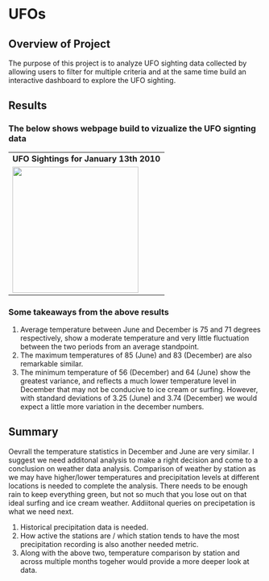 # UFOs
## Overview of Project
The purpose of this project is to analyze UFO sighting data collected by allowing users to filter for multiple criteria and at the same time build an interactive dashboard to explore the UFO sighting.
  
## Results
### The below shows webpage build to vizualize the UFO signting data

<table>
 <tr>   
   <td align="center"> <b> UFO Sightings for January 13th 2010 </b> </td>
 </tr> 
  <tr>  
    <td valign="top"> <img src="/statics/images/June_statistics.png" width="250" /> </td>
    
  </tr>     
</Table> 


### Some takeaways from the above results
1.  Average temperature between June and December is 75 and 71 degrees respectively, show a moderate temperature and very little fluctuation between the two periods from an average standpoint.
2.  The maximum temperatures of 85 (June) and 83 (December) are also remarkable similar.
3.  The minimum temperature of 56 (December) and 64 (June) show the greatest variance, and reflects a much lower temperature level in December that may not be conducive to ice cream or surfing. However, with standard deviations of 3.25 (June) and 3.74 (December) we would expect a little more variation in the december numbers.


## Summary

Oevrall the temperature statistics in December and June are very similar. I suggest we need additonal analysis to make a right decision and come to a conclusion on weather data analysis. Comparison of weather by station as we may have higher/lower temperatures and precipitation levels at different locations is needed to complete the analysis. There needs to be enough rain to keep everything green, but not so much that you lose out on that ideal surfing and ice cream weather. Addiitonal queries on precipetation is what we need next.
1.  Historical precipitation data is needed.
2.  How active the stations are / which station tends to have the most precipitation recording is also another needed metric.
3.  Along with the above two, temperature comparison by station and across multiple months togeher would provide a more deeper look at data.

 
